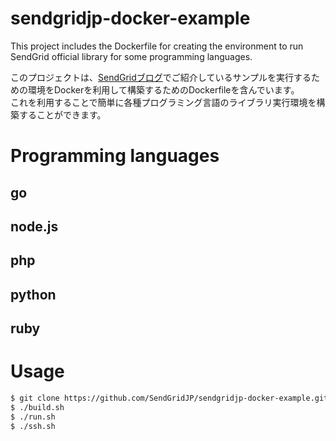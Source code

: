 sendgridjp-docker-example
=========================

This project includes the Dockerfile for creating the environment to run SendGrid official library for some programming languages.

このプロジェクトは、[SendGridブログ](https://sendgrid.kke.co.jp/blog/?cat=6)でご紹介しているサンプルを実行するための環境をDockerを利用して構築するためのDockerfileを含んでいます。  
これを利用することで簡単に各種プログラミング言語のライブラリ実行環境を構築することができます。  

# Programming languages
## go
## node.js
## php
## python
## ruby

# Usage

```bash
$ git clone https://github.com/SendGridJP/sendgridjp-docker-example.git
$ ./build.sh
$ ./run.sh
$ ./ssh.sh
```
